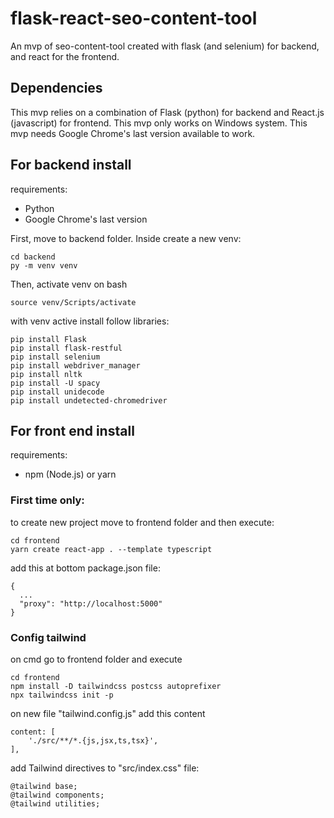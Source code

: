 # flask-react-seo-content-tool
An mvp of seo-content-tool created with flask (and selenium) for backend, and react for the frontend.

## Dependencies

This mvp relies on a combination of Flask (python) for backend and React.js (javascript) for frontend.
This mvp only works on Windows system.
This mvp needs Google Chrome's last version available to work.

## For backend install
requirements:
- Python
- Google Chrome's last version

First, move to backend folder. Inside create a new venv:
```
cd backend
py -m venv venv
```

Then, activate venv on bash
```
source venv/Scripts/activate
```

with venv active install follow libraries:
```
pip install Flask
pip install flask-restful
pip install selenium
pip install webdriver_manager
pip install nltk
pip install -U spacy
pip install unidecode
pip install undetected-chromedriver
```



## For front end install
requirements:
- npm (Node.js) or yarn

### First time only:

to create new project move to frontend folder and then execute:
```
cd frontend
yarn create react-app . --template typescript
```

add this at bottom package.json file:

```
{
  ...
  "proxy": "http://localhost:5000"
}
```

### Config tailwind
on cmd go to frontend folder and execute
```
cd frontend
npm install -D tailwindcss postcss autoprefixer 
npx tailwindcss init -p
```

on new file "tailwind.config.js" add this content
```
content: [
    './src/**/*.{js,jsx,ts,tsx}',
],
```

add Tailwind directives to "src/index.css" file:
```
@tailwind base;
@tailwind components;
@tailwind utilities;
```